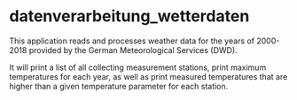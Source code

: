 # datenverarbeitung_wetterdaten

This application reads and processes weather data for the years of 2000-2018
provided by the German Meteorological Services (DWD).

It will print a list of all collecting measurement stations,
print maximum temperatures for each year,
as well as print measured temperatures that are higher than a given temperature parameter for each station.
